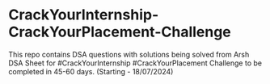 # CrackYourInternship-CrackYourPlacement-Challenge
This repo contains DSA questions with solutions being solved from Arsh DSA Sheet for #CrackYourInternship #CrackYourPlacement Challenge to be completed in 45-60 days. (Starting - 18/07/2024)
